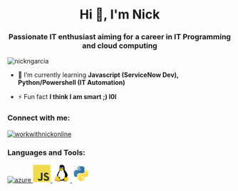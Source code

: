 <h1 align="center">Hi 👋, I'm Nick</h1>
<h3 align="center">Passionate IT enthusiast aiming for a career in IT Programming and cloud computing</h3>

<p align="left"> <img src="https://komarev.com/ghpvc/?username=nickngarcia&label=Profile%20views&color=0e75b6&style=flat" alt="nickngarcia" /> </p>

- 🌱 I’m currently learning **Javascript (ServiceNow Dev), Python/Powershell (IT Automation)**

- ⚡ Fun fact **I think I am smart ;) l0l**

<h3 align="left">Connect with me:</h3>
<p align="left">
<a href="https://linkedin.com/in/workwithnickonline" target="blank"><img align="center" src="https://raw.githubusercontent.com/rahuldkjain/github-profile-readme-generator/master/src/images/icons/Social/linked-in-alt.svg" alt="workwithnickonline" height="30" width="40" /></a>
</p>

<h3 align="left">Languages and Tools:</h3>
<p align="left"> <a href="https://azure.microsoft.com/en-in/" target="_blank" rel="noreferrer"> <img src="https://www.vectorlogo.zone/logos/microsoft_azure/microsoft_azure-icon.svg" alt="azure" width="40" height="40"/> </a> <a href="https://developer.mozilla.org/en-US/docs/Web/JavaScript" target="_blank" rel="noreferrer"> <img src="https://raw.githubusercontent.com/devicons/devicon/master/icons/javascript/javascript-original.svg" alt="javascript" width="40" height="40"/> </a> <a href="https://www.linux.org/" target="_blank" rel="noreferrer"> <img src="https://raw.githubusercontent.com/devicons/devicon/master/icons/linux/linux-original.svg" alt="linux" width="40" height="40"/> </a> <a href="https://www.python.org" target="_blank" rel="noreferrer"> <img src="https://raw.githubusercontent.com/devicons/devicon/master/icons/python/python-original.svg" alt="python" width="40" height="40"/> </a> </p>

